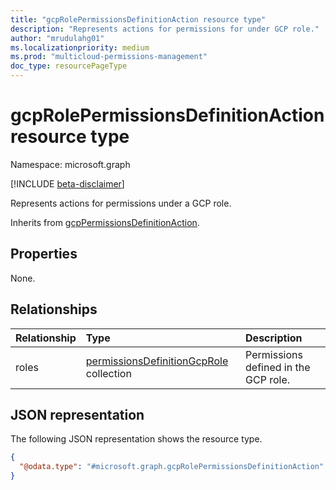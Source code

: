```yaml
---
title: "gcpRolePermissionsDefinitionAction resource type"
description: "Represents actions for permissions for under GCP role."
author: "mrudulahg01"
ms.localizationpriority: medium
ms.prod: "multicloud-permissions-management"
doc_type: resourcePageType
---
```


# gcpRolePermissionsDefinitionAction resource type

Namespace: microsoft.graph

[!INCLUDE [beta-disclaimer](../../includes/beta-disclaimer.md)]

Represents actions for permissions under a GCP role.

Inherits from [gcpPermissionsDefinitionAction](../resources/gcppermissionsdefinitionaction.md).

## Properties
None.

## Relationships
|Relationship|Type|Description|
|:---|:---|:---|
|roles|[permissionsDefinitionGcpRole](../resources/permissionsdefinitiongcprole.md) collection|Permissions defined in the GCP role.|

## JSON representation
The following JSON representation shows the resource type.
<!-- {
  "blockType": "resource",
  "@odata.type": "microsoft.graph.gcpRolePermissionsDefinitionAction"
}
-->
``` json
{
  "@odata.type": "#microsoft.graph.gcpRolePermissionsDefinitionAction"
}
```

